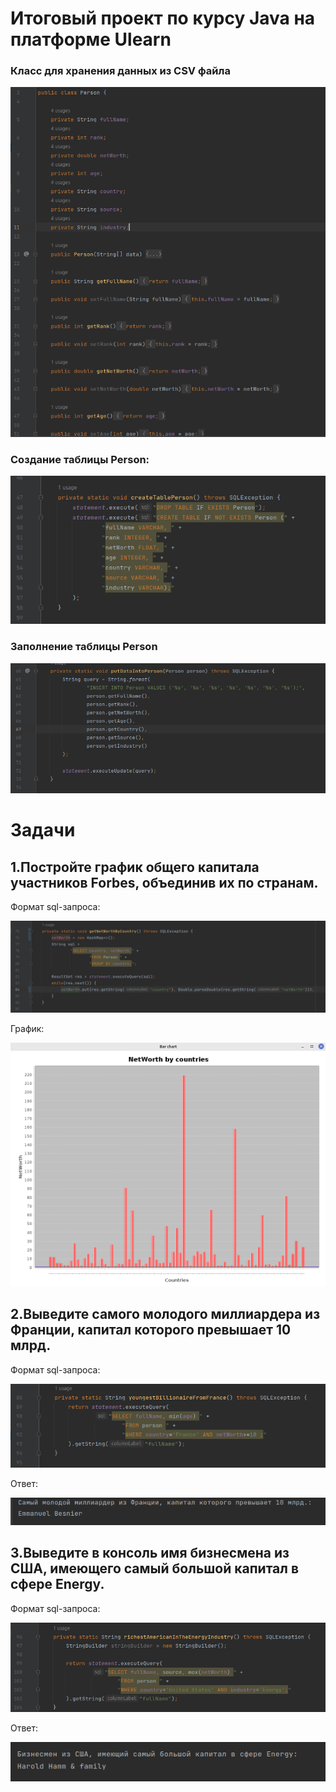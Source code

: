 # Итоговый проект по курсу Java на платформе Ulearn

### Класс для хранения данных из CSV файла

![class](https://github.com/tuloAminov/forbesStats/blob/main/png/%20class%20person.png)

### Создание таблицы Person:

![person](https://github.com/tuloAminov/forbesStats/blob/main/png/table%20person.png)

### Заполнение таблицы Person

![data-person](https://github.com/tuloAminov/forbesStats/blob/main/png/data%20table%20person.png)

# Задачи

## 1.Постройте график общего капитала участников Forbes, объединив их по странам. <br>
Формат sql-запроса:

![sql1](https://github.com/tuloAminov/forbesStats/blob/main/png/networthByCountries.png)

График:

![graphics](https://github.com/tuloAminov/forbesStats/blob/main/png/diagramm.png)

## 2.Выведите самого молодого миллиардера из Франции, капитал которого превышает 10 млрд. <br>
Формат sql-запроса:

![sql2](https://github.com/tuloAminov/forbesStats/blob/main/png/sql1.png)

Ответ:

![ans2](https://github.com/tuloAminov/forbesStats/blob/main/png/answer1.png)

## 3.Выведите в консоль имя бизнесмена из США, имеющего самый большой капитал в сфере Energy. <br>
Формат sql-запроса:

![sql3](https://github.com/tuloAminov/forbesStats/blob/main/png/sql2.png)

Ответ:

![ans3](https://github.com/tuloAminov/forbesStats/blob/main/png/answer2.png)
